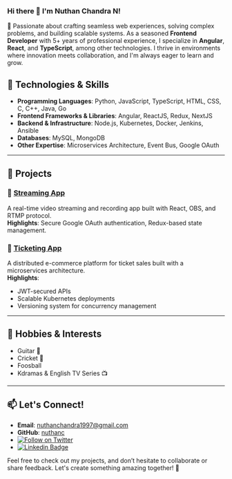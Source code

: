### Hi there 👋 I'm Nuthan Chandra N!

🚀 Passionate about crafting seamless web experiences, solving complex problems, and building scalable systems. As a seasoned **Frontend Developer** with 5+ years of professional experience, I specialize in **Angular**, **React**, and **TypeScript**, among other technologies. I thrive in environments where innovation meets collaboration, and I'm always eager to learn and grow.


## 🔧 Technologies & Skills

- **Programming Languages**: Python, JavaScript, TypeScript, HTML, CSS, C, C++, Java, Go  
- **Frontend Frameworks & Libraries**: Angular, ReactJS, Redux, NextJS  
- **Backend & Infrastructure**: Node.js, Kubernetes, Docker, Jenkins, Ansible  
- **Databases**: MySQL, MongoDB  
- **Other Expertise**: Microservices Architecture, Event Bus, Google OAuth  

---

## 🌟 Projects

### 🎥 [Streaming App](https://github.com/nuthanc/react/tree/master/streams)
A real-time video streaming and recording app built with React, OBS, and RTMP protocol.  
**Highlights**: Secure Google OAuth authentication, Redux-based state management.

### 🎫 [Ticketing App](https://github.com/nuthanc/microservice/tree/master/ticketing)
A distributed e-commerce platform for ticket sales built with a microservices architecture.  
**Highlights**:  
- JWT-secured APIs  
- Scalable Kubernetes deployments  
- Versioning system for concurrency management

---

## 🎸 Hobbies & Interests
- Guitar 🎵  
- Cricket 🏏  
- Foosball  
- Kdramas & English TV Series 📺  

---

## 📫 Let's Connect!

- **Email**: [nuthanchandra1997@gmail.com](mailto:nuthanchandra1997@gmail.com)  
- **GitHub**: [nuthanc](https://github.com/nuthanc)
- [![Follow on Twitter](https://img.shields.io/twitter/follow/nuthanchandra19.svg?logo=twitter)](https://twitter.com/nuthanchandra19)
- [![Linkedin Badge](https://img.shields.io/badge/-Nuthan%20Chandra-blue?style=flat-square&logo=Linkedin&logoColor=white&link=https://www.linkedin.com/in/nuthanchandra-n/)](https://www.linkedin.com/in/nuthanchandra-n/)

Feel free to check out my projects, and don’t hesitate to collaborate or share feedback. Let's create something amazing together! 🌟
